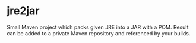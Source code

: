 # jre2jar
Small Maven project which packs given JRE into a JAR with a POM. Result can be added to a private Maven repository and referenced by your builds.
